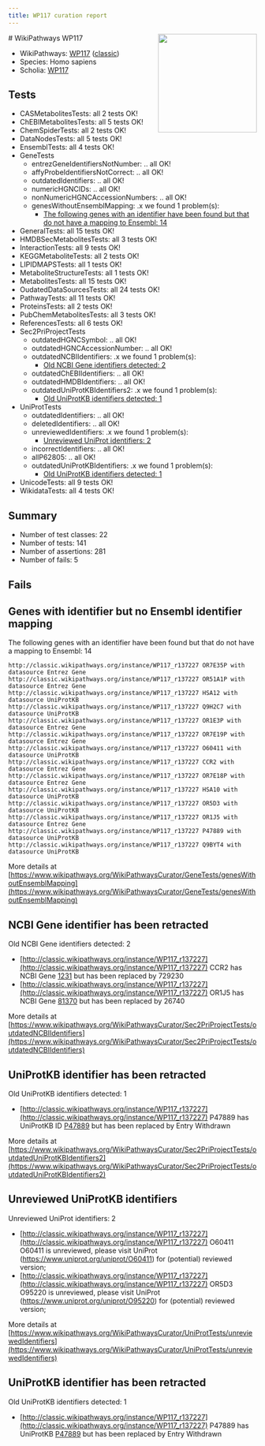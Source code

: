 ```yaml
---
title: WP117 curation report
---
```


<img style="float: right; width: 200px" src="https://upload.wikimedia.org/wikipedia/commons/thumb/8/83/Wplogo_with_text_500.png/640px-Wplogo_with_text_500.png" />
# WikiPathways WP117

* WikiPathways: [WP117](https://wikipathways.org/pathways/WP117) ([classic](https://classic.wikipathways.org/instance/WP117))
* Species: Homo sapiens
* Scholia: [WP117](https://scholia.toolforge.org/wikipathways/WP117)
## Tests
* CASMetabolitesTests: all 2 tests OK!
* ChEBIMetabolitesTests: all 5 tests OK!
* ChemSpiderTests: all 2 tests OK!
* DataNodesTests: all 5 tests OK!
* EnsemblTests: all 4 tests OK!
* GeneTests
    * entrezGeneIdentifiersNotNumber: .. all OK!
    * affyProbeIdentifiersNotCorrect: .. all OK!
    * outdatedIdentifiers: .. all OK!
    * numericHGNCIDs: .. all OK!
    * nonNumericHGNCAccessionNumbers: .. all OK!
    * genesWithoutEnsemblMapping: .x we found 1 problem(s):
        * [The following genes with an identifier have been found but that do not have a mapping to Ensembl: 14](#c4e54311)
* GeneralTests: all 15 tests OK!
* HMDBSecMetabolitesTests: all 3 tests OK!
* InteractionTests: all 9 tests OK!
* KEGGMetaboliteTests: all 2 tests OK!
* LIPIDMAPSTests: all 1 tests OK!
* MetaboliteStructureTests: all 1 tests OK!
* MetabolitesTests: all 15 tests OK!
* OudatedDataSourcesTests: all 24 tests OK!
* PathwayTests: all 11 tests OK!
* ProteinsTests: all 2 tests OK!
* PubChemMetabolitesTests: all 3 tests OK!
* ReferencesTests: all 6 tests OK!
* Sec2PriProjectTests
    * outdatedHGNCSymbol: .. all OK!
    * outdatedHGNCAccessionNumber: .. all OK!
    * outdatedNCBIIdentifiers: .x we found 1 problem(s):
        * [Old NCBI Gene identifiers detected: 2](#56b1aa7c)
    * outdatedChEBIIdentifiers: .. all OK!
    * outdatedHMDBIdentifiers: .. all OK!
    * outdatedUniProtKBIdentifiers2: .x we found 1 problem(s):
        * [Old UniProtKB identifiers detected: 1](#8da302c8)
* UniProtTests
    * outdatedIdentifiers: .. all OK!
    * deletedIdentifiers: .. all OK!
    * unreviewedIdentifiers: .x we found 1 problem(s):
        * [Unreviewed UniProt identifiers: 2](#f4561a8b)
    * incorrectIdentifiers: .. all OK!
    * allP62805: .. all OK!
    * outdatedUniProtKBIdentifiers: .x we found 1 problem(s):
        * [Old UniProtKB identifiers detected: 1](#11ddc77a)
* UnicodeTests: all 9 tests OK!
* WikidataTests: all 4 tests OK!


## Summary

* Number of test classes: 22
* Number of tests: 141
* Number of assertions: 281
* Number of fails: 5

## Fails

<a name="c4e54311" />

## Genes with identifier but no Ensembl identifier mapping

The following genes with an identifier have been found but that do not have a mapping to Ensembl: 14
```
http://classic.wikipathways.org/instance/WP117_r137227 OR7E35P with datasource Entrez Gene
http://classic.wikipathways.org/instance/WP117_r137227 OR51A1P with datasource Entrez Gene
http://classic.wikipathways.org/instance/WP117_r137227 HSA12 with datasource UniProtKB
http://classic.wikipathways.org/instance/WP117_r137227 Q9H2C7 with datasource UniProtKB
http://classic.wikipathways.org/instance/WP117_r137227 OR1E3P with datasource Entrez Gene
http://classic.wikipathways.org/instance/WP117_r137227 OR7E19P with datasource Entrez Gene
http://classic.wikipathways.org/instance/WP117_r137227 O60411 with datasource UniProtKB
http://classic.wikipathways.org/instance/WP117_r137227 CCR2 with datasource Entrez Gene
http://classic.wikipathways.org/instance/WP117_r137227 OR7E18P with datasource Entrez Gene
http://classic.wikipathways.org/instance/WP117_r137227 HSA10 with datasource UniProtKB
http://classic.wikipathways.org/instance/WP117_r137227 OR5D3 with datasource UniProtKB
http://classic.wikipathways.org/instance/WP117_r137227 OR1J5 with datasource Entrez Gene
http://classic.wikipathways.org/instance/WP117_r137227 P47889 with datasource UniProtKB
http://classic.wikipathways.org/instance/WP117_r137227 Q9BYT4 with datasource UniProtKB
```

More details at [https://www.wikipathways.org/WikiPathwaysCurator/GeneTests/genesWithoutEnsemblMapping](https://www.wikipathways.org/WikiPathwaysCurator/GeneTests/genesWithoutEnsemblMapping)

<a name="56b1aa7c" />

## NCBI Gene identifier has been retracted

Old NCBI Gene identifiers detected: 2

* [http://classic.wikipathways.org/instance/WP117_r137227](http://classic.wikipathways.org/instance/WP117_r137227) CCR2 has NCBI Gene [1231](https://bioregistry.io/ncbigene:1231) but has been replaced by 729230
* [http://classic.wikipathways.org/instance/WP117_r137227](http://classic.wikipathways.org/instance/WP117_r137227) OR1J5 has NCBI Gene [81370](https://bioregistry.io/ncbigene:81370) but has been replaced by 26740


More details at [https://www.wikipathways.org/WikiPathwaysCurator/Sec2PriProjectTests/outdatedNCBIIdentifiers](https://www.wikipathways.org/WikiPathwaysCurator/Sec2PriProjectTests/outdatedNCBIIdentifiers)

<a name="8da302c8" />

## UniProtKB identifier has been retracted

Old UniProtKB identifiers detected: 1

* [http://classic.wikipathways.org/instance/WP117_r137227](http://classic.wikipathways.org/instance/WP117_r137227) P47889 has UniProtKB ID [P47889](https://bioregistry.io/P47889) but has been replaced by Entry Withdrawn


More details at [https://www.wikipathways.org/WikiPathwaysCurator/Sec2PriProjectTests/outdatedUniProtKBIdentifiers2](https://www.wikipathways.org/WikiPathwaysCurator/Sec2PriProjectTests/outdatedUniProtKBIdentifiers2)

<a name="f4561a8b" />

## Unreviewed UniProtKB identifiers

Unreviewed UniProt identifiers: 2

* [http://classic.wikipathways.org/instance/WP117_r137227](http://classic.wikipathways.org/instance/WP117_r137227) O60411 O60411 is unreviewed, please visit UniProt (https://www.uniprot.org/uniprot/O60411) for (potential) reviewed version; 
* [http://classic.wikipathways.org/instance/WP117_r137227](http://classic.wikipathways.org/instance/WP117_r137227) OR5D3 O95220 is unreviewed, please visit UniProt (https://www.uniprot.org/uniprot/O95220) for (potential) reviewed version; 


More details at [https://www.wikipathways.org/WikiPathwaysCurator/UniProtTests/unreviewedIdentifiers](https://www.wikipathways.org/WikiPathwaysCurator/UniProtTests/unreviewedIdentifiers)

<a name="11ddc77a" />

## UniProtKB identifier has been retracted

Old UniProtKB identifiers detected: 1

* [http://classic.wikipathways.org/instance/WP117_r137227](http://classic.wikipathways.org/instance/WP117_r137227) P47889 has UniProtKB [P47889](https://bioregistry.io/uniprot:P47889) but has been replaced by Entry Withdrawn


